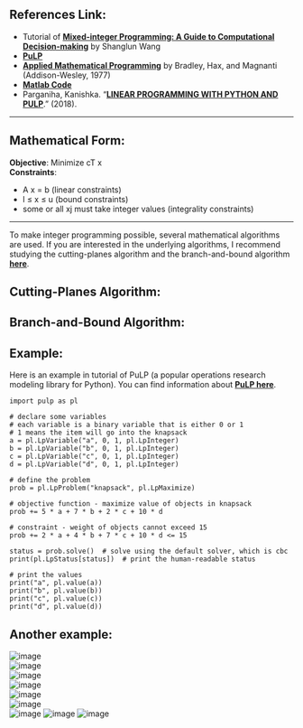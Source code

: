 ## References Link: 
 - Tutorial of [**Mixed-integer Programming: A Guide to Computational Decision-making**](https://www.toptal.com/algorithms/mixed-integer-programming) by Shanglun Wang
 - [**PuLP**](https://coin-or.github.io/pulp/index.html) 
 - [**Applied Mathematical Programming**](http://web.mit.edu/15.053/www/AMP.htm) by Bradley, Hax, and Magnanti (Addison-Wesley, 1977)
 - [**Matlab Code**](https://www.mathworks.com/help/optim/ug/intlinprog.html)
 - Parganiha, Kanishka. “[**LINEAR PROGRAMMING WITH PYTHON AND PULP**](https://iaeme.com/MasterAdmin/Journal_uploads/IJIERD/VOLUME_9_ISSUE_3/IJIERD_09_03_001.pdf).” (2018).
_______________________________________________________________________

## Mathematical Form:   
**Objective**:	  Minimize cT x                 
**Constraints**:	 
- A x = b (linear constraints)                  
- l ≤ x ≤ u (bound constraints)                 
- some or all xj must take integer values (integrality constraints)              
________________________________________________________________________

To make integer programming possible, several mathematical algorithms are used. 
If you are interested in the underlying algorithms, I recommend studying the cutting-planes algorithm and the branch-and-bound algorithm 
[**here**](http://web.mit.edu/15.053/www/AMP-Chapter-09.pdf).     

## Cutting-Planes Algorithm: 

## Branch-and-Bound Algorithm: 

## Example:  
Here is an example in tutorial of PuLP (a popular operations research modeling library for Python). 
You can find information about [**PuLP here**](https://github.com/coin-or/pulp). 

```
import pulp as pl

# declare some variables
# each variable is a binary variable that is either 0 or 1
# 1 means the item will go into the knapsack
a = pl.LpVariable("a", 0, 1, pl.LpInteger)
b = pl.LpVariable("b", 0, 1, pl.LpInteger)
c = pl.LpVariable("c", 0, 1, pl.LpInteger)
d = pl.LpVariable("d", 0, 1, pl.LpInteger)

# define the problem
prob = pl.LpProblem("knapsack", pl.LpMaximize)

# objective function - maximize value of objects in knapsack
prob += 5 * a + 7 * b + 2 * c + 10 * d

# constraint - weight of objects cannot exceed 15
prob += 2 * a + 4 * b + 7 * c + 10 * d <= 15

status = prob.solve()  # solve using the default solver, which is cbc
print(pl.LpStatus[status])  # print the human-readable status

# print the values
print("a", pl.value(a))
print("b", pl.value(b))
print("c", pl.value(c))
print("d", pl.value(d))
```

## Another example:
![image](https://user-images.githubusercontent.com/88390140/132880710-849086bf-274c-4057-867f-9ebcc0f77e61.png)     
![image](https://user-images.githubusercontent.com/88390140/132880764-f1e62441-8db1-4a01-8b19-288f469412da.png)    
![image](https://user-images.githubusercontent.com/88390140/132880780-3df12d87-b8fe-406d-b464-3a48552d69fd.png)     
![image](https://user-images.githubusercontent.com/88390140/132880798-fb1c7000-6fa0-4d71-b379-0d635cd6d4f2.png)    
![image](https://user-images.githubusercontent.com/88390140/132880816-8c7b7571-5d2e-4da3-8e6d-3c47bafb0881.png)     
![image](https://user-images.githubusercontent.com/88390140/132880844-67e5c154-dd1e-4d6a-a995-b88bb3c606f7.png)   
![image](https://user-images.githubusercontent.com/88390140/132880910-a6e89716-7de5-44fa-b08c-375f9abf881b.png)
![image](https://user-images.githubusercontent.com/88390140/132881052-06e126c9-341a-439d-a974-31f490ed0ef4.png)
![image](https://user-images.githubusercontent.com/88390140/132577261-ba13c7a3-e395-480b-824c-6bf27820fa6f.png)

